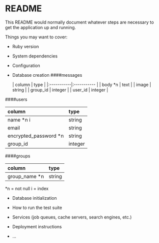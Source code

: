# README

This README would normally document whatever steps are necessary to get the
application up and running.

Things you may want to cover:

* Ruby version

* System dependencies

* Configuration

* Database creation
 ####messages

  | column | type |
|:-----------|:----------- |
| body *n    |     text    |
| image      |    string   |
| group_id   |   integer   |
| user_id    |   integer   |

 ####users

  | column | type |
|:-----------|:----------- |
| name *n   i|    string   |
| email      |    string   |
|encrypted_password *n| string|
| group_id   |   integer   |


 ####groups

  | column | type |
|:-----------|:----------- |
| group_name     *n |     string  |

 *n = not null
 i = index

* Database initialization

* How to run the test suite

* Services (job queues, cache servers, search engines, etc.)

* Deployment instructions

* ...

